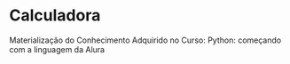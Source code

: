 # Calculadora
Materialização do Conhecimento Adquirido no Curso: Python: começando com a linguagem da Alura
